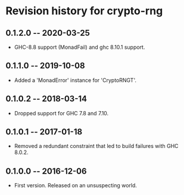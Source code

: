 # Revision history for crypto-rng

## 0.1.2.0  -- 2020-03-25

* GHC-8.8 support (MonadFail) and ghc 8.10.1 support.

## 0.1.1.0  -- 2019-10-08

* Added a 'MonadError' instance for 'CryptoRNGT'.


## 0.1.0.2  -- 2018-03-14

* Dropped support for GHC 7.8 and 7.10.

## 0.1.0.1  -- 2017-01-18

* Removed a redundant constraint that led to build failures with GHC 8.0.2.

## 0.1.0.0  -- 2016-12-06

* First version. Released on an unsuspecting world.
